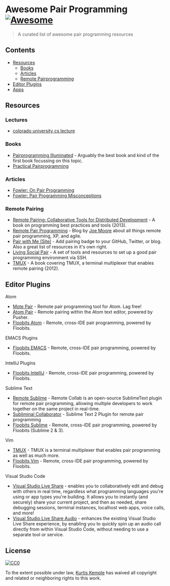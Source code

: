 # Awesome Pair Programming [![Awesome](https://cdn.rawgit.com/sindresorhus/awesome/d7305f38d29fed78fa85652e3a63e154dd8e8829/media/badge.svg)](https://github.com/sindresorhus/awesome)

> A curated list of awesome pair programming resources

## Contents

- [Resources](#resources)
  - [Books](#books)
  - [Articles](#articles)
  - [Remote Pairprogramming](#remote-pairing)
- [Editor Plugins](#editor-plugins)
- [Apps](#apps)

## Resources

### Lectures


* [colorado university cs lecture](https://home.cs.colorado.edu/~kena/classes/5828/s12/presentation-materials/wuhanchao.pdf)


### Books

- [Pairprogramming Illuminated](https://www.amazon.com/-/en/Pair-Programming-Illuminated-Laurie-Williams/dp/0201745763) - Arguably the best book and kind of the first book focussing on this topic.
- [Practical Pairprogramming](https://www.amazon.de/Practical-Pair-Programming-Jason-Garber/dp/1937557952)

### Articles

- [Fowler: On Pair Programming](https://martinfowler.com/articles/on-pair-programming.html)
- [Fowler: Pair Programming Misconceptions](https://martinfowler.com/bliki/PairProgrammingMisconceptions.html)

### Remote Pairing

- [Remote Pairing: Collaborative Tools for Distributed Development](https://pragprog.com/book/jkrp/remote-pairing) - A book on programming best practices and tools (2013).
- [Remote Pair Programming](http://remotepairprogramming.com/) - Blog by [Joe Moore](https://github.com/joemoore) about all things remote pair programming, XP, and agile.
- [Pair with Me (Site)](http://www.pairprogramwith.me/) - Add pairing badge to your GitHub, Twitter, or blog. Also a great list of resources in it's own right.
- [Living Social Pair](https://github.com/livingsocial/ls-pair) - A set of tools and resources to set up a good pair programming environment via SSH.
- [TMUX](https://pragprog.com/book/bhtmux/tmux) - A book covering TMUX, a terminal multiplexer that enables remote pairing (2012).

## Editor Plugins

Atom

- [Mote Pair](https://atom.io/packages/motepair) - Remote pair programming tool for Atom. Lag free!
- [Atom Pair](https://atom.io/packages/atom-pair) - Remote pairing within the Atom text editor, powered by Pusher.
- [Floobits Atom](https://github.com/Floobits/floobits-atom) - Remote, cross-IDE pair programming, powered by Floobits.

EMACS Plugins

- [Floobits EMACS](https://github.com/Floobits/floobits-emacs) - Remote, cross-IDE pair programming, powered by Floobits.

IntelliJ Plugins

- [Floobits IntelliJ](https://github.com/Floobits/floobits-intellij) - Remote, cross-IDE pair programming, powered by Floobits.

Sublime Text 

- [Remote Sublime](http://teamremote.github.io/remote-sublime/) - Remote Collab is an open-source SublimeText plugin for remote pair programming, allowing multiple developers to work together on the same project in real-time.
- [Subliminal Collaborator](https://github.com/nlloyd/SubliminalCollaborator) - Sublime Text 2 Plugin for remote pair programming
- [Floobits Sublime](https://github.com/Floobits/floobits-sublime) - Remote, cross-IDE pair programming, powered by Floobits (Sublime 2 & 3).

Vim

- [TMUX](https://tmux.github.io/) - TMUX is a terminal multiplexer that enables pair programming as well as much more.
- [Floobits Vim](https://github.com/Floobits/floobits-vim) - Remote, cross-IDE pair programming, powered by Floobits.

Visual Studio Code 

- [Visual Studio Live Share](https://marketplace.visualstudio.com/items?itemName=MS-vsliveshare.vsliveshare) - enables you to collaboratively edit and debug with others in real time, regardless what programming languages you're using or app types you're building. It allows you to instantly (and securely) share your current project, and then as needed, share debugging sessions, terminal instances, localhost web apps, voice calls, and more!
- [Visual Studio Live Share Audio](https://marketplace.visualstudio.com/items?itemName=MS-vsliveshare.vsliveshare-audio) -  enhances the existing Visual Studio Live Share experience, by enabling you to quickly spin up an audio call directly from within Visual Studio Code, without needing to use a separate tool or service.

## License

[![CC0](http://mirrors.creativecommons.org/presskit/buttons/88x31/svg/cc-zero.svg)](https://creativecommons.org/publicdomain/zero/1.0/)

To the extent possible under law, [Kurtis Kemple](https://github.com/kkemple) has waived all copyright and related or neighboring rights to this work.
